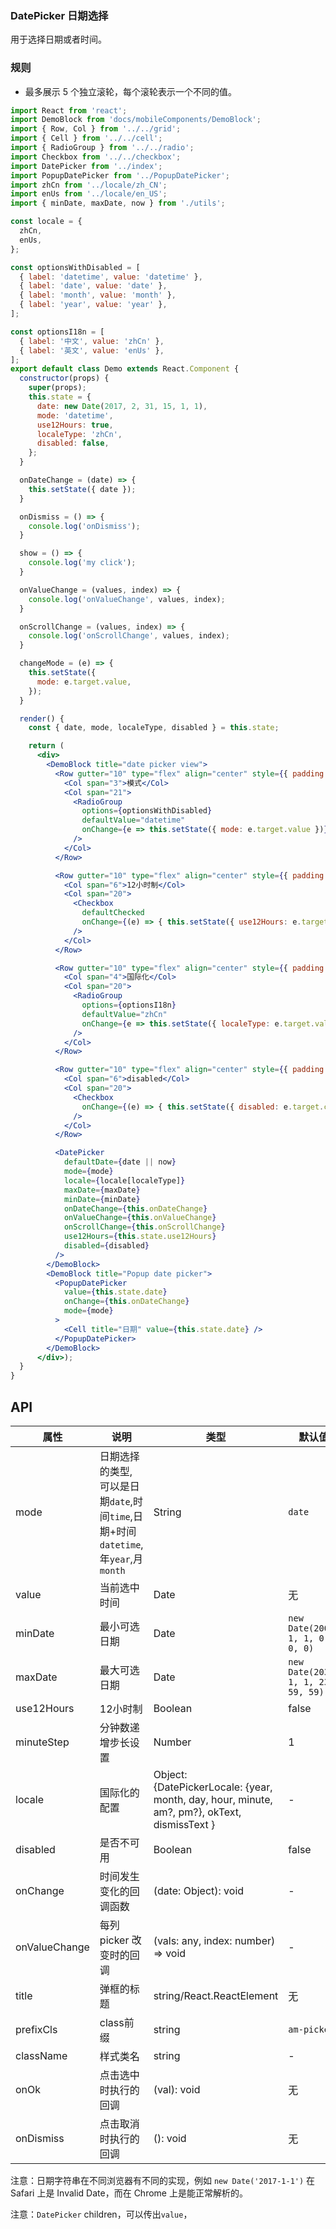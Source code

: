 ### DatePicker 日期选择
用于选择日期或者时间。

### 规则
- 最多展示 5 个独立滚轮，每个滚轮表示一个不同的值。
```jsx
import React from 'react';
import DemoBlock from 'docs/mobileComponents/DemoBlock';
import { Row, Col } from '../../grid';
import { Cell } from '../../cell';
import { RadioGroup } from '../../radio';
import Checkbox from '../../checkbox';
import DatePicker from '../index';
import PopupDatePicker from '../PopupDatePicker';
import zhCn from '../locale/zh_CN';
import enUs from '../locale/en_US';
import { minDate, maxDate, now } from './utils';

const locale = {
  zhCn,
  enUs,
};

const optionsWithDisabled = [
  { label: 'datetime', value: 'datetime' },
  { label: 'date', value: 'date' },
  { label: 'month', value: 'month' },
  { label: 'year', value: 'year' },
];

const optionsI18n = [
  { label: '中文', value: 'zhCn' },
  { label: '英文', value: 'enUs' },
];
export default class Demo extends React.Component {
  constructor(props) {
    super(props);
    this.state = {
      date: new Date(2017, 2, 31, 15, 1, 1),
      mode: 'datetime',
      use12Hours: true,
      localeType: 'zhCn',
      disabled: false,
    };
  }

  onDateChange = (date) => {
    this.setState({ date });
  }

  onDismiss = () => {
    console.log('onDismiss');
  }

  show = () => {
    console.log('my click');
  }

  onValueChange = (values, index) => {
    console.log('onValueChange', values, index);
  }

  onScrollChange = (values, index) => {
    console.log('onScrollChange', values, index);
  }

  changeMode = (e) => {
    this.setState({
      mode: e.target.value,
    });
  }

  render() {
    const { date, mode, localeType, disabled } = this.state;

    return (
      <div>
        <DemoBlock title="date picker view">
          <Row gutter="10" type="flex" align="center" style={{ padding: 10 }}>
            <Col span="3">模式</Col>
            <Col span="21">
              <RadioGroup
                options={optionsWithDisabled}
                defaultValue="datetime"
                onChange={e => this.setState({ mode: e.target.value })}
              />
            </Col>
          </Row>

          <Row gutter="10" type="flex" align="center" style={{ padding: 10 }}>
            <Col span="6">12小时制</Col>
            <Col span="20">
              <Checkbox
                defaultChecked
                onChange={(e) => { this.setState({ use12Hours: e.target.checked }); }}
              />
            </Col>
          </Row>

          <Row gutter="10" type="flex" align="center" style={{ padding: 10 }}>
            <Col span="4">国际化</Col>
            <Col span="20">
              <RadioGroup
                options={optionsI18n}
                defaultValue="zhCn"
                onChange={e => this.setState({ localeType: e.target.value })}
              />
            </Col>
          </Row>

          <Row gutter="10" type="flex" align="center" style={{ padding: 10 }}>
            <Col span="6">disabled</Col>
            <Col span="20">
              <Checkbox
                onChange={(e) => { this.setState({ disabled: e.target.checked }); }}
              />
            </Col>
          </Row>

          <DatePicker
            defaultDate={date || now}
            mode={mode}
            locale={locale[localeType]}
            maxDate={maxDate}
            minDate={minDate}
            onDateChange={this.onDateChange}
            onValueChange={this.onValueChange}
            onScrollChange={this.onScrollChange}
            use12Hours={this.state.use12Hours}
            disabled={disabled}
          />
        </DemoBlock>
        <DemoBlock title="Popup date picker">
          <PopupDatePicker
            value={this.state.date}
            onChange={this.onDateChange}
            mode={mode}
          >
            <Cell title="日期" value={this.state.date} />
          </PopupDatePicker>
        </DemoBlock>
      </div>);
  }
}

```

## API

属性 | 说明 | 类型 | 默认值
----|-----|------|------
| mode  | 日期选择的类型, 可以是日期`date`,时间`time`,日期+时间`datetime`,年`year`,月`month` | String | `date` |
| value | 当前选中时间 | Date | 无 |
| minDate   | 最小可选日期 | Date  | `new Date(2000, 1, 1, 0, 0, 0)` |
| maxDate   | 最大可选日期 | Date  | `new Date(2030, 1, 1, 23, 59, 59)` |
| use12Hours | 12小时制 | Boolean | false |
| minuteStep |  分钟数递增步长设置   | Number | 1 |
| locale   | 国际化的配置 | Object: {DatePickerLocale: {year, month, day, hour, minute, am?, pm?}, okText, dismissText } | - |
| disabled   | 是否不可用      | Boolean |    false  |
| onChange   | 时间发生变化的回调函数  | (date: Object): void | - |
| onValueChange | 每列 picker 改变时的回调 | (vals: any, index: number) => void | - |
| title  | 弹框的标题 | string/React.ReactElement |  无  |
| prefixCls |  class前缀 | string | `am-picker` |
| className |  样式类名 | string | - |
| onOk  | 点击选中时执行的回调 | (val): void  |  无 |
| onDismiss  | 点击取消时执行的回调 | (): void  |  无  |

注意：日期字符串在不同浏览器有不同的实现，例如 `new Date('2017-1-1')` 在 Safari 上是 Invalid Date，而在 Chrome 上是能正常解析的。

注意：`DatePicker` children，可以传出`value`，

